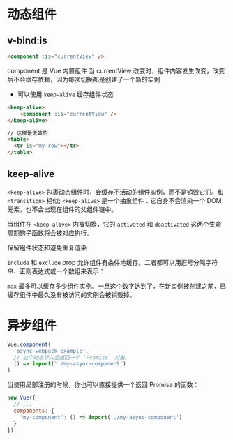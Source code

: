 # 动态组件
## v-bind:is
```html
<component :is="currentView" />
```
component 是 Vue 内置组件
当 currentView 改变时，组件内容发生改变，改变后不会缓存依赖，因为每次切换都是创建了一个新的实例

- 可以使用 `keep-alive` 缓存组件状态
```html
<keep-alive>
    <component :is="currentView" />
</keep-alive>
```
```html
// 这样是无效的
<table>
  <tr is="my-row"></tr>
</table>
```
## keep-alive
`<keep-alive>` 包裹动态组件时，会缓存不活动的组件实例，而不是销毁它们。和 `<transition>` 相似;
`<keep-alive>` 是一个抽象组件：它自身不会渲染一个 DOM 元素，也不会出现在组件的父组件链中。

当组件在 `<keep-alive>` 内被切换，它的 `activated` 和 `deactivated` 这两个生命周期钩子函数将会被对应执行。

保留组件状态和避免重复渲染

`include` 和 `exclude` prop 允许组件有条件地缓存。二者都可以用逗号分隔字符串、正则表达式或一个数组来表示：

`max` 最多可以缓存多少组件实例。一旦这个数字达到了，在新实例被创建之前，已缓存组件中最久没有被访问的实例会被销毁掉。
# 异步组件
```js
Vue.component(
  'async-webpack-example',
  // 这个动态导入会返回一个 `Promise` 对象。
  () => import('./my-async-component')
)
```
当使用局部注册的时候，你也可以直接提供一个返回 Promise 的函数：
```js
new Vue({
  // ...
  components: {
    'my-component': () => import('./my-async-component')
  }
})
```